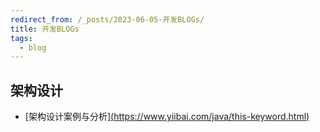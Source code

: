 ```yaml
---
redirect_from: /_posts/2023-06-05-开发BLOGs/
title: 开发BLOGs
tags:
  - blog
---
```



## 架构设计
+ [架构设计案例与分析][(https://www.yiibai.com/java/this-keyword.html)](http://luoma.pro/Content/Detail/622?parentId=5)